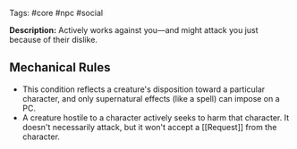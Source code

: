 Tags: #core #npc #social 

**Description:** Actively works against you—and might attack you just because of their dislike.
## Mechanical Rules

- This condition reflects a creature's disposition toward a particular character, and only supernatural effects (like a spell) can impose on a PC.
- A creature hostile to a character actively seeks to harm that character. It doesn't necessarily attack, but it won't accept a [[Request]] from the character.
